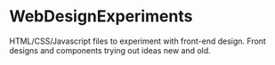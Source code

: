 # WebDesignExperiments
HTML/CSS/Javascript files to experiment with front-end design. Front designs and components trying out ideas new and old.

